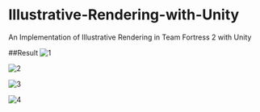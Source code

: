 # Illustrative-Rendering-with-Unity
An Implementation of Illustrative Rendering in Team Fortress 2 with Unity

##Result
![1][1]  
  
![2][2]

![3][3]

![4][4]

  [1]: https://github.com/SilangQuan/Illustrative-Rendering-with-Unity/blob/master/RenderResult/1.png
  [2]: https://github.com/SilangQuan/Illustrative-Rendering-with-Unity/blob/master/RenderResult/2.png
  [3]: https://github.com/SilangQuan/Illustrative-Rendering-with-Unity/blob/master/RenderResult/3.png
  [4]: https://github.com/SilangQuan/Illustrative-Rendering-with-Unity/blob/master/RenderResult/4.png
